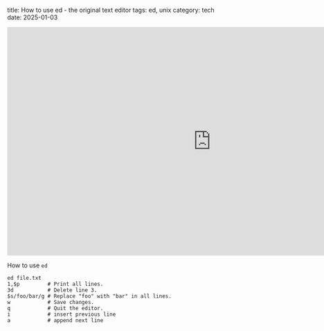 title: How to use ed - the original text editor
tags: ed, unix
category: tech
date: 2025-01-03

<iframe width="939" height="528" src="https://www.youtube.com/embed/o6XyxQhjDmM" title="How to use ed – the original unix text editor" frameborder="0" allow="accelerometer; autoplay; clipboard-write; encrypted-media; gyroscope; picture-in-picture; web-share" referrerpolicy="strict-origin-when-cross-origin" allowfullscreen></iframe>

How to use `ed`

```text
ed file.txt
1,$p         # Print all lines.
3d           # Delete line 3.
$s/foo/bar/g # Replace "foo" with "bar" in all lines.
w            # Save changes.
q            # Quit the editor.
i            # insert previous line
a            # append next line
```

